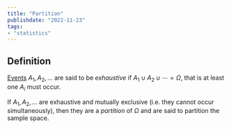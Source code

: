 ```yaml
---
title: "Partition"
publishdate: "2022-11-23"
tags:
- "statistics"
---
```


## Definition
[Events](statistics/event.md) $A_1, A_2, \dots$ are said to be *exhaustive* if $A_1 \cup A_2 \cup \cdots = \Omega$, that is at least one $A_i$ must occur.

If $A_1, A_2, \dots$ are exhaustive and mutually exclusive (i.e. they cannot occur simultaneously), then they are a *partition* of $\Omega$ and are said to partition the sample space.
